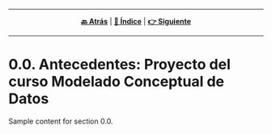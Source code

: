 <hr>
<div align="center">
 
[**🔙 Atrás**](../0.md) | [**📜 Índice**](../../README.md) | [**👉 Siguiente**](../0.1/0.1.md)

</div>
<hr>


# 0.0. Antecedentes: Proyecto del curso Modelado Conceptual de Datos

Sample content for section 0.0.
